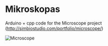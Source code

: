 # Mikroskopas
Arduino + cpp code for the Microscope project (http://simbiostudio.com/portfolio/microscope/)

![Microscope](http://simbiostudio.com/wp-content/uploads/2015/04/micro6-940x529.jpg)
